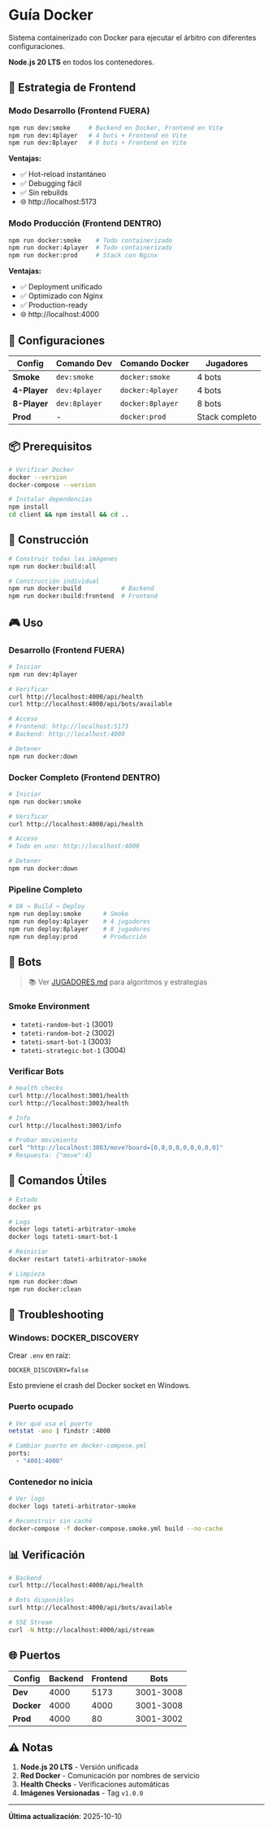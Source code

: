 # Guía Docker

Sistema containerizado con Docker para ejecutar el árbitro con diferentes configuraciones.

**Node.js 20 LTS** en todos los contenedores.

## 🎯 Estrategia de Frontend

### Modo Desarrollo (Frontend FUERA)

```bash
npm run dev:smoke     # Backend en Docker, Frontend en Vite
npm run dev:4player   # 4 bots + Frontend en Vite
npm run dev:8player   # 8 bots + Frontend en Vite
```

**Ventajas:**
- ✅ Hot-reload instantáneo
- ✅ Debugging fácil
- ✅ Sin rebuilds
- 🌐 http://localhost:5173

### Modo Producción (Frontend DENTRO)

```bash
npm run docker:smoke    # Todo containerizado
npm run docker:4player  # Todo containerizado
npm run docker:prod     # Stack con Nginx
```

**Ventajas:**
- ✅ Deployment unificado
- ✅ Optimizado con Nginx
- ✅ Production-ready
- 🌐 http://localhost:4000

## 🚀 Configuraciones

| Config | Comando Dev | Comando Docker | Jugadores |
|--------|-------------|----------------|-----------|
| **Smoke** | `dev:smoke` | `docker:smoke` | 4 bots |
| **4-Player** | `dev:4player` | `docker:4player` | 4 bots |
| **8-Player** | `dev:8player` | `docker:8player` | 8 bots |
| **Prod** | - | `docker:prod` | Stack completo |

## 📦 Prerequisitos

```bash
# Verificar Docker
docker --version
docker-compose --version

# Instalar dependencias
npm install
cd client && npm install && cd ..
```

## 🔨 Construcción

```bash
# Construir todas las imágenes
npm run docker:build:all

# Construcción individual
npm run docker:build           # Backend
npm run docker:build:frontend  # Frontend
```

## 🎮 Uso

### Desarrollo (Frontend FUERA)

```bash
# Iniciar
npm run dev:4player

# Verificar
curl http://localhost:4000/api/health
curl http://localhost:4000/api/bots/available

# Acceso
# Frontend: http://localhost:5173
# Backend: http://localhost:4000

# Detener
npm run docker:down
```

### Docker Completo (Frontend DENTRO)

```bash
# Iniciar
npm run docker:smoke

# Verificar
curl http://localhost:4000/api/health

# Acceso
# Todo en uno: http://localhost:4000

# Detener
npm run docker:down
```

### Pipeline Completo

```bash
# QA → Build → Deploy
npm run deploy:smoke      # Smoke
npm run deploy:4player    # 4 jugadores
npm run deploy:8player    # 8 jugadores
npm run deploy:prod       # Producción
```

## 🤖 Bots

> 📚 Ver [JUGADORES.md](./JUGADORES.md) para algoritmos y estrategias

### Smoke Environment

- `tateti-random-bot-1` (3001)
- `tateti-random-bot-2` (3002)
- `tateti-smart-bot-1` (3003)
- `tateti-strategic-bot-1` (3004)

### Verificar Bots

```bash
# Health checks
curl http://localhost:3001/health
curl http://localhost:3003/health

# Info
curl http://localhost:3003/info

# Probar movimiento
curl "http://localhost:3003/move?board=[0,0,0,0,0,0,0,0,0]"
# Respuesta: {"move":4}
```

## 🔧 Comandos Útiles

```bash
# Estado
docker ps

# Logs
docker logs tateti-arbitrator-smoke
docker logs tateti-smart-bot-1

# Reiniciar
docker restart tateti-arbitrator-smoke

# Limpieza
npm run docker:down
npm run docker:clean
```

## 🐛 Troubleshooting

### Windows: DOCKER_DISCOVERY

Crear `.env` en raíz:

```env
DOCKER_DISCOVERY=false
```

Esto previene el crash del Docker socket en Windows.

### Puerto ocupado

```bash
# Ver qué usa el puerto
netstat -ano | findstr :4000

# Cambiar puerto en docker-compose.yml
ports:
  - "4001:4000"
```

### Contenedor no inicia

```bash
# Ver logs
docker logs tateti-arbitrator-smoke

# Reconstruir sin caché
docker-compose -f docker-compose.smoke.yml build --no-cache
```

## 📊 Verificación

```bash
# Backend
curl http://localhost:4000/api/health

# Bots disponibles
curl http://localhost:4000/api/bots/available

# SSE Stream
curl -N http://localhost:4000/api/stream
```

## 🌐 Puertos

| Config | Backend | Frontend | Bots |
|--------|---------|----------|------|
| **Dev** | 4000 | 5173 | 3001-3008 |
| **Docker** | 4000 | 4000 | 3001-3008 |
| **Prod** | 4000 | 80 | 3001-3002 |

## ⚠️ Notas

1. **Node.js 20 LTS** - Versión unificada
2. **Red Docker** - Comunicación por nombres de servicio
3. **Health Checks** - Verificaciones automáticas
4. **Imágenes Versionadas** - Tag `v1.0.0`

---

**Última actualización**: 2025-10-10
